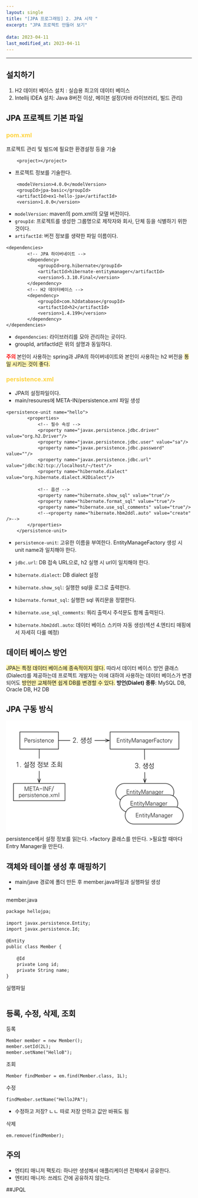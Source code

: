 ```yaml
---
layout: single
title: "[JPA 프로그래밍] 2. JPA 시작 "
excerpt: "JPA 프로젝트 만들어 보기"

data: 2023-04-11
last_modified_at: 2023-04-11
---
```


---

## 설치하기

1. H2 데이터 베이스 설치 : 실습용 최고의 데이터 베이스
2. Intellij IDEA 설치: Java 8버전 이상, 메이븐 설정(자바 라이브러리, 빌드 관리)

## JPA 프로젝트 기본 파일

### <span style="color:#ffd33d">pom.xml</span>

프로젝트 관리 및 빌드에 필요한 환경설정 등을 기술

```
    <project></project>
```

- 프로젝트 정보를 기술한다.

```
    <modelVersion>4.0.0</modelVersion>
    <groupId>jpa-basic</groupId>
    <artifactId>ex1-hello-jpa</artifactId>
    <version>1.0.0</version>
```

- `modelVersion`: maven의 pom.xml의 모델 버전이다.
- `groupId`: 프로젝트를 생성한 그룹명으로 제작자와 회사, 단체 등을 식별하기 위한 것이다.
- `artifactId`: 버전 정보를 생략한 파일 이름이다.

```
<dependencies>
        <!-- JPA 하이버네이트 -->
        <dependency>
            <groupId>org.hibernate</groupId>
            <artifactId>hibernate-entitymanager</artifactId>
            <version>5.3.10.Final</version>
        </dependency>
        <!-- H2 데이터베이스 -->
        <dependency>
            <groupId>com.h2database</groupId>
            <artifactId>h2</artifactId>
            <version>1.4.199</version>
        </dependency>
</dependencies>
```

- `dependencies`: 라이브러리를 모아 관리하는 곳이다.
- groupId, artifactId은 위의 설명과 동일하다.

**<span style="color:red">주의
</span>** 본인이 사용하는 spring과 JPA의 하이버네이트와 본인이 사용하는 h2 버전을 <span style="background-color:#fff5b1">통일 시키는 것이 좋다.</span>

### <span style="color:#ffd33d">persistence.xml</span>

- JPA의 설정파일이다.
- main/resoures에 META-IN/persistence.xml 파일 생성

```
<persistence-unit name="hello">
        <properties>
            <!-- 필수 속성 -->
            <property name="javax.persistence.jdbc.driver" value="org.h2.Driver"/>
            <property name="javax.persistence.jdbc.user" value="sa"/>
            <property name="javax.persistence.jdbc.password" value=""/>
            <property name="javax.persistence.jdbc.url" value="jdbc:h2:tcp://localhost/~/test"/>
            <property name="hibernate.dialect" value="org.hibernate.dialect.H2Dialect"/>

            <!-- 옵션 -->
            <property name="hibernate.show_sql" value="true"/>
            <property name="hibernate.format_sql" value="true"/>
            <property name="hibernate.use_sql_comments" value="true"/>
            <!--<property name="hibernate.hbm2ddl.auto" value="create" />-->
        </properties>
    </persistence-unit>
```

- `persistence-unit`: 고유한 이름을 부여한다. EntityManageFactory 생성 시 unit name과 일치해야 한다.
- `jdbc.url`: DB 접속 URL으로, h2 실행 시 url이 일치해야 한다.
- `hibernate.dialect`: DB dialect 설정

- `hibernate.show_sql`: 실행한 sql을 로그로 출력한다.
- `hibernate.format_sql`: 실행한 sql 쿼리문을 정렬한다.
- `hibernate.use_sql_comments`: 쿼리 출력시 주석문도 함께 출력된다.
- `hibernate.hbm2ddl.auto`: 데이터 베이스 스키마 자동 생성(섹션 4.엔티티 매핑에서 자세히 다룰 예정)

## 데이터 베이스 방언

<span style="background-color:#fff5b1">JPA는 특정 데이터 베이스에 종속적이지 않다.</span>
따라서 데이터 베이스 방언 클래스(Dialect)를 제공하는데 프로젝트 개발자는 이에 대하여 사용하는 데이터 베이스가 변경되어도 <span style="background-color:#fff5b1">방언만 교체하면 쉽게 DB를 변경할 수 있다.</span>
**방언(Dialet) 종류**: MySQL DB, Oracle DB, H2 DB

## JPA 구동 방식

![img2](../img/img2.png)
persistence에서 설정 정보를 읽는다. >factory 클래스를 만든다. >필요할 때마다 Entry Manager을 만든다.

## 객체와 테이블 생성 후 매핑하기

- main/jave 경로에 폴더 만든 후 member.java파일과 실행파일 생성
-

member.java

```
package hellojpa;

import javax.persistence.Entity;
import javax.persistence.Id;

@Entity
public class Member {

    @Id
    private Long id;
    private String name;
}
```

실행파일

```

```

## 등록, 수정, 삭제, 조회

등록

```
Member member = new Member();
member.setId(2L);
member.setName("HelloB");

```

조회

```
Member findMember = em.find(Member.class, 1L);
```

수정

```
findMember.setName("HelloJPA");
```

- 수정하고 저장? ㄴㄴ 따로 저장 안하고 값만 바꿔도 됨

삭제

```
em.remove(findMember);
```

## 주의

- 엔티티 매니저 팩토리: 하나만 생성해서 애플리케이션 전체에서 공유한다.
- 엔티티 매니저: 쓰레드 간에 공유하지 않는다.

##JPQL
